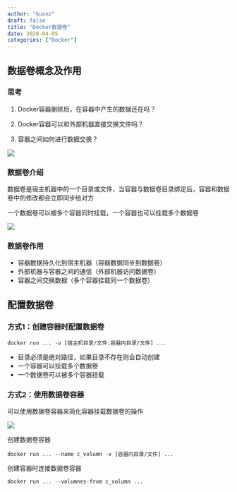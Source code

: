 ```yaml
---
author: "kuonz"
draft: false
title: "Docker数据卷"
date: 2020-04-05
categories: ["Docker"]
---
```

  
## 数据卷概念及作用

### 思考

1. Docker容器删除后，在容器中产生的数据还在吗？

2. Docker容器可以和外部机器直接交换文件吗？

3. 容器之间如何进行数据交换？

![](/post/Docker/04-Docker数据卷-images/image-20200327225623622.png)

### 数据卷介绍

数据卷是宿主机器中的一个目录或文件，当容器与数据卷目录绑定后，容器和数据卷中的修改都会立即同步给对方

一个数据卷可以被多个容器同时挂载，一个容器也可以挂载多个数据卷

![](/post/Docker/04-Docker数据卷-images/image-20200327230654580.png)

### 数据卷作用

* 容器数据持久化到宿主机器（容器数据同步到数据卷）
* 外部机器与容器之间的通信（外部机器访问数据卷）
* 容器之间交换数据（多个容器挂载同一个数据卷）



## 配置数据卷

### 方式1：创建容器时配置数据卷

```shell
docker run ... -v [宿主机目录/文件:容器内目录/文件] ...
```

* 目录必须是绝对路径，如果目录不存在则会自动创建
* 一个容器可以挂载多个数据卷
* 一个数据卷可以被多个容器挂载

### 方式2：使用数据卷容器

可以使用数据卷容器来简化容器挂载数据卷的操作

![](/post/Docker/04-Docker数据卷-images/image-20200327231322463.png)

创建数据卷容器

```shell
docker run ... --name c_volumn -v [容器内目录/文件] ...
```

创建容器时连接数据卷容器

```shell
docker run ... --volumnes-from c_volumn ...
```